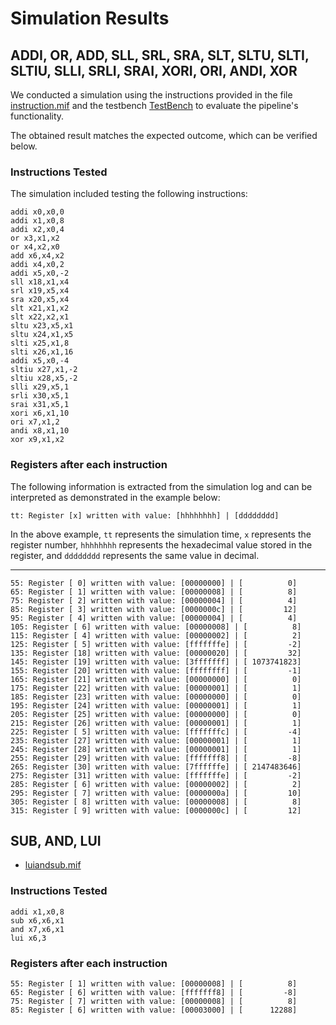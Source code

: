 # Simulation Results

## ADDI, OR, ADD, SLL, SRL, SRA, SLT, SLTU, SLTI, SLTIU, SLLI, SRLI, SRAI, XORI, ORI, ANDI, XOR

We conducted a simulation using the instructions provided in the file [instruction.mif](instruction.mif) and the testbench [TestBench](/verif/TestBench.sv) to evaluate the pipeline's functionality.

The obtained result matches the expected outcome, which can be verified below.

### Instructions Tested

The simulation included testing the following instructions:

```assembly
addi x0,x0,0
addi x1,x0,8
addi x2,x0,4
or x3,x1,x2
or x4,x2,x0
add x6,x4,x2
addi x4,x0,2
addi x5,x0,-2
sll x18,x1,x4
srl x19,x5,x4
sra x20,x5,x4
slt x21,x1,x2
slt x22,x2,x1
sltu x23,x5,x1
sltu x24,x1,x5
slti x25,x1,8
slti x26,x1,16
addi x5,x0,-4
sltiu x27,x1,-2
sltiu x28,x5,-2
slli x29,x5,1
srli x30,x5,1
srai x31,x5,1
xori x6,x1,10
ori x7,x1,2
andi x8,x1,10
xor x9,x1,x2
```

### Registers after each instruction

The following information is extracted from the simulation log and can be interpreted as demonstrated in the example below:

```shell
tt: Register [x] written with value: [hhhhhhhh] | [dddddddd]
```

In the above example, `tt` represents the simulation time, `x` represents the register number, `hhhhhhhh` represents the hexadecimal value stored in the register, and `dddddddd` represents the same value in decimal.

---

```shell
55: Register [ 0] written with value: [00000000] | [          0]
65: Register [ 1] written with value: [00000008] | [          8]
75: Register [ 2] written with value: [00000004] | [          4]
85: Register [ 3] written with value: [0000000c] | [         12]
95: Register [ 4] written with value: [00000004] | [          4]
105: Register [ 6] written with value: [00000008] | [          8]
115: Register [ 4] written with value: [00000002] | [          2]
125: Register [ 5] written with value: [fffffffe] | [         -2]
135: Register [18] written with value: [00000020] | [         32]
145: Register [19] written with value: [3fffffff] | [ 1073741823]
155: Register [20] written with value: [ffffffff] | [         -1]
165: Register [21] written with value: [00000000] | [          0]
175: Register [22] written with value: [00000001] | [          1]
185: Register [23] written with value: [00000000] | [          0]
195: Register [24] written with value: [00000001] | [          1]
205: Register [25] written with value: [00000000] | [          0]
215: Register [26] written with value: [00000001] | [          1]
225: Register [ 5] written with value: [fffffffc] | [         -4]
235: Register [27] written with value: [00000001] | [          1]
245: Register [28] written with value: [00000001] | [          1]
255: Register [29] written with value: [fffffff8] | [         -8]
265: Register [30] written with value: [7ffffffe] | [ 2147483646]
275: Register [31] written with value: [fffffffe] | [         -2]
285: Register [ 6] written with value: [00000002] | [          2]
295: Register [ 7] written with value: [0000000a] | [         10]
305: Register [ 8] written with value: [00000008] | [          8]
315: Register [ 9] written with value: [0000000c] | [         12]
```

## SUB, AND, LUI

- [luiandsub.mif](luiandsub.mif)

### Instructions Tested

```assembly
addi x1,x0,8
sub x6,x6,x1
and x7,x6,x1
lui x6,3
```

### Registers after each instruction

```shell
55: Register [ 1] written with value: [00000008] | [          8]
65: Register [ 6] written with value: [fffffff8] | [         -8]
75: Register [ 7] written with value: [00000008] | [          8]
85: Register [ 6] written with value: [00003000] | [      12288]
```

